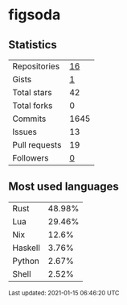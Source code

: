 # figsoda


## Statistics

<table>
    <tr>
        <td>Repositories</td>
        <td><a href="https://github.com/figsoda?tab=repositories">16</a></td>
    </tr>
    <tr>
        <td>Gists</td>
        <td><a href="https://gist.github.com/figsoda">1</a></td>
    </tr>
    <tr>
        <td>Total stars</td>
        <td>42</td>
    </tr>
    <tr>
        <td>Total forks</td>
        <td>0</td>
    </tr>
    <tr>
        <td>Commits</td>
        <td>1645</td>
    </tr>
    <tr>
        <td>Issues</td>
        <td>13</td>
    </tr>
    <tr>
        <td>Pull requests</td>
        <td>19</td>
    </tr>
    <tr>
        <td>Followers</td>
        <td><a href="https://github.com/figsoda?tab=followers">0</a></td>
    </tr>
</table>


## Most used languages

<table>
<tr><td>Rust</td><td>48.98%</td></tr>
<tr><td>Lua</td><td>29.46%</td></tr>
<tr><td>Nix</td><td>12.6%</td></tr>
<tr><td>Haskell</td><td>3.76%</td></tr>
<tr><td>Python</td><td>2.67%</td></tr>
<tr><td>Shell</td><td>2.52%</td></tr>
</table>


<sub>Last updated: 2021-01-15 06:46:20 UTC</sub>
